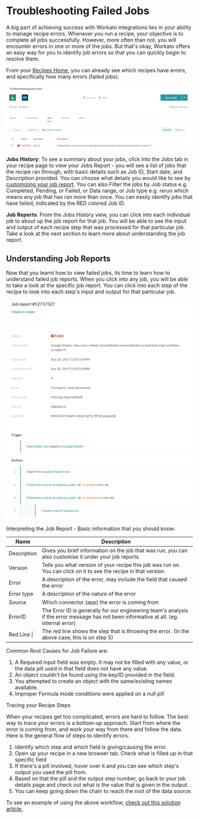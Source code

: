 # Troubleshooting Failed Jobs

A big part of achieving success with Workato integrations lies in your ability to manage recipe errors. Whenever you run a recipe, your objective is to complete all jobs successfully. However, more often than not, you will encounter errors in one or more of the jobs. But that's okay, Workato offers an easy way for you to identify job errors so that you can quickly begin to resolve them. 

From your [Recipes Home](https://www.workato.com/#recipes), you can already see which recipes have errors, and specifically how many errors (failed jobs).

![troubleshooting-failed-jobs-1](/assets/images/recipes/troubleshooting-failed-jobs/troubleshooting-failed-jobs-1.png)

**Jobs History**: To see a summary about your jobs, click into the Jobs tab in your recipe page to view your Jobs Report - you will see a list of jobs that the recipe ran through, with basic details such as Job ID, Start date, and Description provided. You can choose what details you would like to see by [customizing your job report](http://docs.workato.com/recipes/jobs.html#custom-report). You can also Filter the jobs by Job status e.g. Completed, Pending, or Failed, or Data range, or Job type e.g. rerun which means any job that has ran more than once. You can easily identify jobs that have failed, indicated by the RED colored Job ID.

**Job Reports**: From the Jobs History view, you can click into each individual job to about up the job report for that job. You will be able to see the input and output of each recipe step that was processed for that particular job. Take a look at the next section to learn more about understanding the job report.


## Understanding Job Reports

Now that you learnt how to view failed jobs, its time to learn how to understand failed job reports. When you click into any job, you will be able to take a look at the specific job report. You can click into each step of the recipe to look into each step's input and output for that particular job.

![troubleshooting-failed-jobs-2](/assets/images/recipes/troubleshooting-failed-jobs/troubleshooting-failed-jobs-2.png)

Interpreting the Job Report - Basic information that you should know:

|Name|Description|
|------|-------|
|Description|Gives you brief information on the job that was run, you can also customise it under your job reports|
|Version|Tells you what version of your recipe this job was run on. You can click on it to see the recipe in that version|
|Error|A description of the error, may include the field that caused the error|
|Error type|A description of the nature of the error|
|Source|Which connector (app) the error is coming from|
|ErrorID|The Error ID is generally for our engineering team's analysis if the error message has not been informative at all. (eg. internal error)|
|Red Line \|  |The red line shows the step that is throwing the error. (In the above case, this is on step 5)|


Common Root Causes for Job Failure are: 
  1. A Required input field was empty. It may not be filled with any value, or the data pill used in that field does not have any value.
  2. An object couldn't be found using the key/ID provided in the field.
  3. You attempted to create an object with the same/existing names available.
  4. Improper Formula mode conditions were applied on a null pill 


Tracing your Recipe Steps

When your recipes get too complicated, errors are hard to follow. The best way to trace your errors is a bottom-up approach. Start from where the error is coming from, and work your way from there and follow the data. Here is the general flow of steps to identify errors.
1. Identify which step and which field is giving/causing the error. 
2. Open up your recipe in a new browser tab. Check what is filled up in that specific field
3. If there's a pill involved, hover over it and you can see which step's output you used the pill from. 
4. Based on that the pill and the output step number, go back to your job details page and check out what is the value that is given in the output. .
5. You can keep going down the chain to reach the root of the data source. 


To see an example of using the above workflow, [check out this solution article.](https://support.workato.com/solution/articles/1000144431-troubleshooting-how-do-i-deal-with-my-failed-jobs-#Example)

